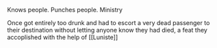 Knows people.  Punches people. Ministry

Once got entirely too drunk and had to escort a very dead passenger to their destination without letting anyone know they had died, a feat they accoplished with the help of [[Luniste]]